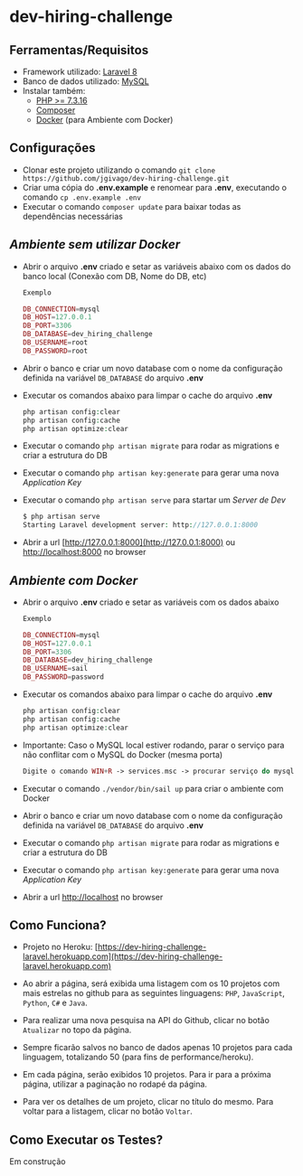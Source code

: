 # dev-hiring-challenge

## **Ferramentas/Requisitos**

- Framework utilizado: [Laravel 8](https://laravel.com/docs/8.x)
- Banco de dados utilizado: [MySQL](https://dev.mysql.com/downloads)
- Instalar também:
    - [PHP >= 7.3.16](http://php.net/downloads.php)
    - [Composer](https://getcomposer.org/download)
    - [Docker](https://docs.docker.com) (para Ambiente com Docker)

## **Configurações**

- Clonar este projeto utilizando o comando `git clone https://github.com/jgivago/dev-hiring-challenge.git`
- Criar uma cópia do **.env.example** e renomear para **.env**, executando o comando `cp .env.example .env`
- Executar o comando `composer update` para baixar todas as dependências necessárias

## _Ambiente sem utilizar **Docker**_ ##

- Abrir o arquivo **.env** criado e setar as variáveis abaixo com os dados do banco local (Conexão com DB, Nome do DB, etc)
    
    ```php
    Exemplo

    DB_CONNECTION=mysql
    DB_HOST=127.0.0.1
    DB_PORT=3306
    DB_DATABASE=dev_hiring_challenge
    DB_USERNAME=root
    DB_PASSWORD=root
    ```

- Abrir o banco e criar um novo database com o nome da configuração definida na variável `DB_DATABASE` do arquivo **.env**
- Executar os comandos abaixo para limpar o cache do arquivo **.env**
    
    ```php
    php artisan config:clear
    php artisan config:cache
    php artisan optimize:clear
    ```

- Executar o comando `php artisan migrate` para rodar as migrations e criar a estrutura do DB
- Executar o comando `php artisan key:generate` para gerar uma nova *Application Key*
- Executar o comando `php artisan serve` para startar um *Server de Dev*
    
    ```php
    $ php artisan serve
    Starting Laravel development server: http://127.0.0.1:8000
    ```

- Abrir a url [http://127.0.0.1:8000](http://127.0.0.1:8000) ou [http://localhost:8000](http://localhost:8000) no browser

## _Ambiente com **Docker**_ ##

- Abrir o arquivo **.env** criado e setar as variáveis com os dados abaixo
    
    ```php
    Exemplo
    
    DB_CONNECTION=mysql
    DB_HOST=127.0.0.1
    DB_PORT=3306
    DB_DATABASE=dev_hiring_challenge
    DB_USERNAME=sail
    DB_PASSWORD=password
    ```

- Executar os comandos abaixo para limpar o cache do arquivo **.env**
    
    ```php
    php artisan config:clear
    php artisan config:cache
    php artisan optimize:clear
    ```

- Importante: Caso o MySQL local estiver rodando, parar o serviço para não conflitar com o MySQL do Docker (mesma porta)
    
    ```php
    Digite o comando WIN+R -> services.msc -> procurar serviço do mysql -> parar
    ```

- Executar o comando `./vendor/bin/sail up` para criar o ambiente com Docker
- Abrir o banco e criar um novo database com o nome da configuração definida na variável `DB_DATABASE` do arquivo **.env**
- Executar o comando `php artisan migrate` para rodar as migrations e criar a estrutura do DB
- Executar o comando `php artisan key:generate` para gerar uma nova *Application Key*
- Abrir a url [http://localhost](http://localhost) no browser

## **Como Funciona?**

- Projeto no Heroku: [https://dev-hiring-challenge-laravel.herokuapp.com](https://dev-hiring-challenge-laravel.herokuapp.com)

- Ao abrir a página, será exibida uma listagem com os 10 projetos com mais estrelas no github para as seguintes linguagens:
`PHP`, `JavaScript`, `Python`, `C#` e `Java`.

- Para realizar uma nova pesquisa na API do Github, clicar no botão `Atualizar` no topo da página.

- Sempre ficarão salvos no banco de dados apenas 10 projetos para cada linguagem, totalizando 50 (para fins de performance/heroku).

- Em cada página, serão exibidos 10 projetos. Para ir para a próxima página, utilizar a paginação no rodapé da página.

- Para ver os detalhes de um projeto, clicar no título do mesmo. Para voltar para a listagem, clicar no botão `Voltar`.

## **Como Executar os Testes?**

Em construção